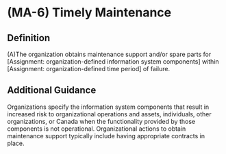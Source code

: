 
# (MA-6) Timely Maintenance

## Definition

(A)The organization obtains maintenance support and/or spare parts for [Assignment: organization-defined information system components] within [Assignment: organization-defined time period] of failure.

## Additional Guidance

Organizations specify the information system components that result in increased risk to organizational operations and assets, individuals, other organizations, or Canada when the functionality provided by those components is not operational. Organizational actions to obtain maintenance support typically include having appropriate contracts in place.
